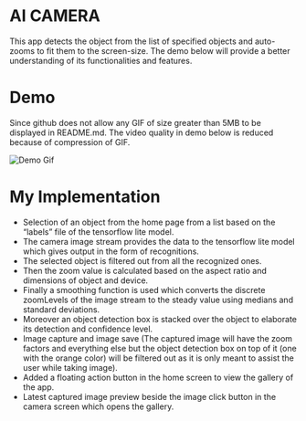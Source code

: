 # **AI CAMERA**

This app detects the object from the list of specified objects and auto-zooms to fit them to the screen-size. The demo below will provide a better understanding of its functionalities and features.

# Demo 
 Since github does not allow any GIF of size greater than 5MB to be displayed in README.md. The video quality in demo below is reduced because of compression of GIF.
 
![Demo Gif](https://s12.gifyu.com/images/SQV4p.gif)

# My Implementation

* Selection of an object from the home page from a list based on the “labels” file of the tensorflow lite model.
* The camera image stream provides the data to the tensorflow lite model which gives output in the form of recognitions.
* The selected object is filtered out from all the recognized ones.
* Then the zoom value is calculated based on the aspect ratio and dimensions of object and device.
* Finally a smoothing function is used which converts the discrete zoomLevels of the image stream to the steady value using medians and standard deviations.
* Moreover an object detection box is stacked over the object to elaborate its detection and confidence level.
* Image capture and image save (The captured image will have the zoom factors and everything else but the object detection box on top of it (one with the orange color) will be filtered out as it is only meant to assist the user while taking image).
* Added a floating action button in the home screen to view the gallery of the app.
* Latest captured image preview beside the image click button in the camera screen which opens the gallery.

